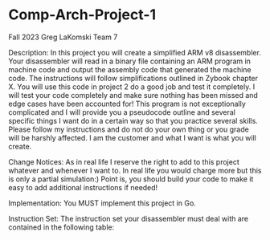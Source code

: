 # Comp-Arch-Project-1
Fall 2023 Greg LaKomski  Team 7

Description: In this project you will create a simplified ARM v8 disassembler. Your
disassembler will read in a binary file containing an ARM program in machine code
and output the assembly code that generated the machine code. The instructions
will follow simplifications outlined in Zybook chapter X. You will use this code in
project 2 do a good job and test it completely. I will test your code completely and
make sure nothing has been missed and edge cases have been accounted for!
This program is not exceptionally complicated and I will provide you a pseudocode
outline and several specific things I want do in a certain way so that you practice
several skills. Please follow my instructions and do not do your own thing or you
grade will be harshly affected. I am the customer and what I want is what you will
create.

Change Notices: As in real life I reserve the right to add to this project whatever
and whenever I want to. In real life you would charge more but this is only a partial
simulation:) Point is, you should build your code to make it easy to add additional
instructions if needed!

Implementation: You MUST implement this project in Go.

Instruction Set: The instruction set your disassembler must deal with are
contained in the following table:
